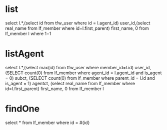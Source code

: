 list
===
select l.*,(select id from tfw_user where id = l.agent_id) user_id,(select real_name from lf_member where id=l.first_parent) first_name, 0 from lf_member l where 1=1

listAgent
===
select l.*,(select max(id) from tfw_user where member_id=l.id) user_id,
(SELECT count(0) from lf_member where agent_id = l.agent_id and is_agent = 0) subct, 
(SELECT count(0) from lf_member where parent_id = l.id and is_agent = 1) agentct, 
(select real_name from lf_member where id=l.first_parent) first_name,
0 from lf_member l

findOne
===
select * from lf_member where id = #{id}
